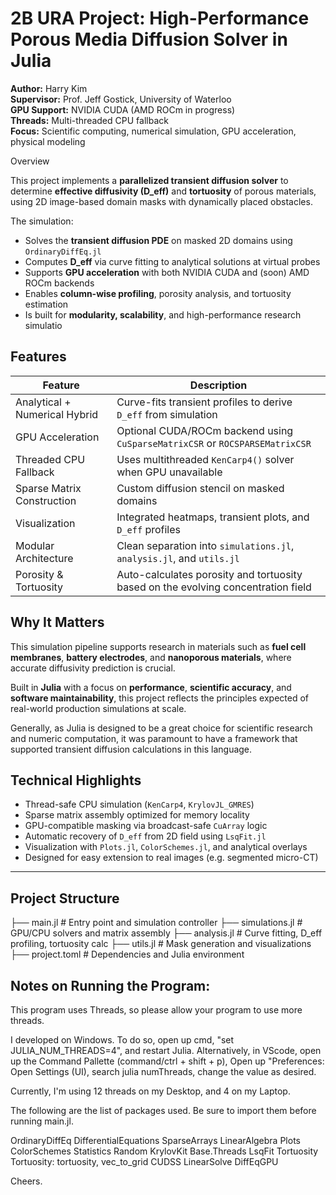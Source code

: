 
# 2B URA Project: High-Performance Porous Media Diffusion Solver in Julia

**Author:** Harry Kim  
**Supervisor:** Prof. Jeff Gostick, University of Waterloo  
**GPU Support:** NVIDIA CUDA  (AMD ROCm in progress)   
**Threads:** Multi-threaded CPU fallback  
**Focus:** Scientific computing, numerical simulation, GPU acceleration, physical modeling



 Overview

This project implements a **parallelized transient diffusion solver** to determine **effective diffusivity (D_eff)** and **tortuosity** of porous materials, using 2D image-based domain masks with dynamically placed obstacles.

The simulation:

- Solves the **transient diffusion PDE** on masked 2D domains using `OrdinaryDiffEq.jl`
- Computes **D_eff** via curve fitting to analytical solutions at virtual probes
- Supports **GPU acceleration** with both NVIDIA CUDA and (soon) AMD ROCm backends
- Enables **column-wise profiling**, porosity analysis, and tortuosity estimation
- Is built for **modularity, scalability**, and high-performance research simulatio




## Features

| Feature               | Description                                                                 |
|----------------------|-----------------------------------------------------------------------------|
| Analytical + Numerical Hybrid | Curve-fits transient profiles to derive `D_eff` from simulation             |
| GPU Acceleration   | Optional CUDA/ROCm backend using `CuSparseMatrixCSR` or `ROCSPARSEMatrixCSR` |
| Threaded CPU Fallback | Uses multithreaded `KenCarp4()` solver when GPU unavailable                  |
| Sparse Matrix Construction | Custom diffusion stencil on masked domains                                 |
| Visualization      | Integrated heatmaps, transient plots, and `D_eff` profiles                    |
| Modular Architecture | Clean separation into `simulations.jl`, `analysis.jl`, and `utils.jl`            |
| Porosity & Tortuosity | Auto-calculates porosity and tortuosity based on the evolving concentration field |



## Why It Matters

This simulation pipeline supports research in materials such as **fuel cell membranes**, **battery electrodes**, and **nanoporous materials**, where accurate diffusivity prediction is crucial.

Built in **Julia** with a focus on **performance**, **scientific accuracy**, and **software maintainability**, this project reflects the principles expected of real-world production simulations at scale.

Generally, as Julia is designed to be a great choice for scientific research and numeric computation, it was paramount to have a framework that supported transient diffusion calculations in this language. 



## Technical Highlights

- Thread-safe CPU simulation (`KenCarp4`, `KrylovJL_GMRES`)
- Sparse matrix assembly optimized for memory locality
- GPU-compatible masking via broadcast-safe `CuArray` logic
- Automatic recovery of `D_eff` from 2D field using `LsqFit.jl`
- Visualization with `Plots.jl`, `ColorSchemes.jl`, and analytical overlays
- Designed for easy extension to real images (e.g. segmented micro-CT)

---

## Project Structure

├── main.jl # Entry point and simulation controller
├── simulations.jl # GPU/CPU solvers and matrix assembly
├── analysis.jl # Curve fitting, D_eff profiling, tortuosity calc
├── utils.jl # Mask generation and visualizations
├── project.toml # Dependencies and Julia environment




## Notes on Running the Program: 

This program uses Threads, so please allow your program to use more threads.

I developed on Windows. To do so, open up cmd, "set JULIA_NUM_THREADS=4", and restart Julia. 
Alternatively, in VScode, open up the Command Pallette (command/ctrl + shift + p),
Open up "Preferences: Open Settings (UI), search julia numThreads, change the value as desired. 

Currently, I'm using 12 threads on my Desktop, and 4 on my Laptop. 

The following are the list of packages used. Be sure to import them before running main.jl.

OrdinaryDiffEq
DifferentialEquations
SparseArrays
LinearAlgebra
Plots
ColorSchemes
Statistics
Random
KrylovKit
Base.Threads
LsqFit
Tortuosity
Tortuosity: tortuosity, vec_to_grid
CUDSS
LinearSolve
DiffEqGPU

Cheers. 
